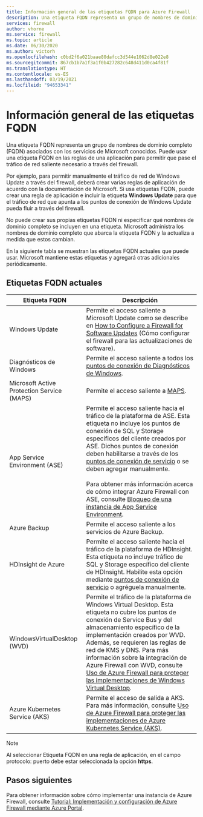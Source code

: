 ```yaml
---
title: Información general de las etiquetas FQDN para Azure Firewall
description: Una etiqueta FQDN representa un grupo de nombres de dominio completo (FQDN) asociados con los servicios de Microsoft conocidos.
services: firewall
author: vhorne
ms.service: firewall
ms.topic: article
ms.date: 06/30/2020
ms.author: victorh
ms.openlocfilehash: c0bd2f6a021baae80dafcc3d544e1062d8e022e8
ms.sourcegitcommit: 867cb1b7a1f3a1f0b427282c648d411d0ca4f81f
ms.translationtype: HT
ms.contentlocale: es-ES
ms.lasthandoff: 03/19/2021
ms.locfileid: "94653341"
---
```

# <a name="fqdn-tags-overview"></a>Información general de las etiquetas FQDN

Una etiqueta FQDN representa un grupo de nombres de dominio completo (FQDN) asociados con los servicios de Microsoft conocidos. Puede usar una etiqueta FQDN en las reglas de una aplicación para permitir que pase el tráfico de red saliente necesario a través del firewall.

Por ejemplo, para permitir manualmente el tráfico de red de Windows Update a través del firewall, deberá crear varias reglas de aplicación de acuerdo con la documentación de Microsoft. Si usa etiquetas FQDN, puede crear una regla de aplicación e incluir la etiqueta **Windows Update** para que el tráfico de red que apunta a los puntos de conexión de Windows Update pueda fluir a través del firewall.

No puede crear sus propias etiquetas FQDN ni especificar qué nombres de dominio completo se incluyen en una etiqueta. Microsoft administra los nombres de dominio completo que abarca la etiqueta FQDN y la actualiza a medida que estos cambian. 

<!--- screenshot of application rule with a FQDN tag.-->

En la siguiente tabla se muestran las etiquetas FQDN actuales que puede usar. Microsoft mantiene estas etiquetas y agregará otras adicionales periódicamente.

## <a name="current-fqdn-tags"></a>Etiquetas FQDN actuales

|Etiqueta FQDN  |Descripción  |
|---------|---------|
|Windows Update     |Permite el acceso saliente a Microsoft Update como se describe en [How to Configure a Firewall for Software Updates](/mem/configmgr/sum/get-started/install-a-software-update-point) (Cómo configurar el firewall para las actualizaciones de software).|
|Diagnósticos de Windows|Permite el acceso saliente a todos los [puntos de conexión de Diagnósticos de Windows](/windows/privacy/configure-windows-diagnostic-data-in-your-organization#endpoints).|
|Microsoft Active Protection Service (MAPS)|Permite el acceso saliente a [MAPS](https://cloudblogs.microsoft.com/enterprisemobility/2016/05/31/important-changes-to-microsoft-active-protection-service-maps-endpoint/).|
|App Service Environment (ASE)|Permite el acceso saliente hacia el tráfico de la plataforma de ASE. Esta etiqueta no incluye los puntos de conexión de SQL y Storage específicos del cliente creados por ASE. Dichos puntos de conexión deben habilitarse a través de los [puntos de conexión de servicio](../virtual-network/tutorial-restrict-network-access-to-resources.md) o se deben agregar manualmente.<br><br>Para obtener más información acerca de cómo integrar Azure Firewall con ASE, consulte [Bloqueo de una instancia de App Service Environment](../app-service/environment/firewall-integration.md#configuring-azure-firewall-with-your-ase).|
|Azure Backup|Permite el acceso saliente a los servicios de Azure Backup.|
|HDInsight de Azure|Permite el acceso saliente hacia el tráfico de la plataforma de HDInsight. Esta etiqueta no incluye tráfico de SQL y Storage específico del cliente de HDInsight. Habilite esta opción mediante [puntos de conexión de servicio](../virtual-network/tutorial-restrict-network-access-to-resources.md) o agréguela manualmente.|
|WindowsVirtualDesktop (WVD)|Permite el tráfico de la plataforma de Windows Virtual Desktop. Esta etiqueta no cubre los puntos de conexión de Service Bus y del almacenamiento específico de la implementación creados por WVD. Además, se requieren las reglas de red de KMS y DNS. Para más información sobre la integración de Azure Firewall con WVD, consulte [Uso de Azure Firewall para proteger las implementaciones de Windows Virtual Desktop](protect-windows-virtual-desktop.md).|
|Azure Kubernetes Service (AKS)|Permite el acceso de salida a AKS. Para más información, consulte [Uso de Azure Firewall para proteger las implementaciones de Azure Kubernetes Service (AKS)](protect-azure-kubernetes-service.md).|

> [!NOTE]
> Al seleccionar Etiqueta FQDN en una regla de aplicación, en el campo protocolo: puerto debe estar seleccionada la opción **https**.

## <a name="next-steps"></a>Pasos siguientes

Para obtener información sobre cómo implementar una instancia de Azure Firewall, consulte [Tutorial: Implementación y configuración de Azure Firewall mediante Azure Portal](tutorial-firewall-deploy-portal.md).
